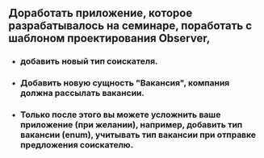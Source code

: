 ## Доработать приложение, которое разрабатывалось на семинаре, поработать с шаблоном проектирования Observer,
* ### добавить новый тип соискателя.
* ### Добавить новую сущность "Вакансия", компания должна рассылать вакансии.
* ### Только после этого вы можете усложнить ваше приложение (при желании), например, добавить тип вакансии (enum), учитывать тип вакансии при отправке предложения соискателю.
